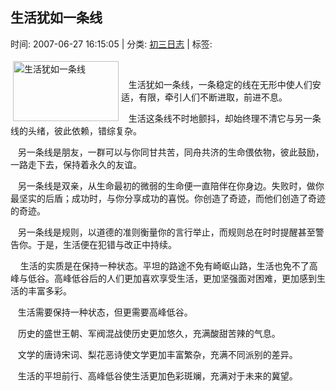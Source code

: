
<h2>生活犹如一条线</h2>

<span class="time SG_txtc">时间: 2007-06-27 16:15:05 | 分类: [初三日志](./BlogClass_初三日志.md) | 标签: </span>
<!--
<table>
    <tbody>
        <tr>
            <td>时间: 2007-06-27 16:15:05</td>
            <td>分类: [初三日志](./BlogClass_初三日志.md) </td>
            <td> 标签:  </td>
        </tr>
    </tbody>
</table>
-->
<div class="articalContent" id="sina_keyword_ad_area2">
<div> <wbr/><a href="http://s2.sinaimg.cn/orignal/497675f2428a1cc7d15c1" target="_blank"><img alt="生活犹如一条线" border="0" height="160" real_src="http://s2.sinaimg.cn/bmiddle/497675f2428a1cc7d15c1" src="//simg.sinajs.cn/blog7style/images/common/sg_trans.gif" style="MArGin: 4px; WiDTH: 169px; FLoAT: left; HeiGHT: 96px" title="生活犹如一条线" width="191"/></a>
<p> <wbr/> <wbr/> <wbr/>
生活犹如一条线，一条稳定的线在无形中使人们安适，有限，牵引人们不断进取，前进不息。</p>
<p> <wbr/> <wbr/> <wbr/>
生活这条线不时地颤抖，却始终理不清它与另一条线的头绪，彼此依赖，错综复杂。</p>
<p> <wbr/> <wbr/> <wbr/>
另一条线是朋友，一群可以与你同甘共苦，同舟共济的生命偎依物，彼此鼓励，一路走下去，保持着永久的友谊。</p>
<p> <wbr/> <wbr/> <wbr/>
另一条线是双亲，从生命最初的微弱的生命便一直陪伴在你身边。失败时，做你最坚实的后盾；成功时，与你分享成功的喜悦。你创造了奇迹，而他们创造了奇迹的奇迹。</p>
<p> <wbr/> <wbr/> <wbr/>
另一条线是规则，以道德的准则衡量你的言行举止，而规则总在时时提醒甚至警告你。于是，生活便在犯错与改正中持续。</p>
<p>
 <wbr/> <wbr/> <wbr/> <wbr/>生活的实质是在保持一种状态。平坦的路途不免有崎岖山路，生活也免不了高峰与低谷。高峰低谷后的人们更加喜欢享受生活，更加坚强面对困难，更加感到生活的丰富多彩。</p>
<p> <wbr/> <wbr/> <wbr/>
生活需要保持一种状态，但更需要高峰低谷。</p>
<p> <wbr/> <wbr/> <wbr/>
历史的盛世王朝、军阀混战使历史更加悠久，充满酸甜苦辣的气息。</p>
<p> <wbr/> <wbr/> <wbr/>
文学的唐诗宋词、梨花恶诗使文学更加丰富繁杂，充满不同派别的差异。</p>
<p> <wbr/> <wbr/> <wbr/>
生活的平坦前行、高峰低谷使生活更加色彩斑斓，充满对于未来的冀望。</p>
</div>
</div>
